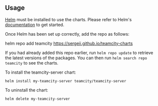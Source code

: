 ## Usage

[Helm](https://helm.sh) must be installed to use the charts.  Please refer to
Helm's [documentation](https://helm.sh/docs) to get started.

Once Helm has been set up correctly, add the repo as follows:

  helm repo add teamcity https://sergeii.github.io/teamcity-charts

If you had already added this repo earlier, run `helm repo update` to retrieve
the latest versions of the packages.  You can then run `helm search repo teamcity` to see the charts.

To install the teamcity-server chart:

    helm install my-teamcity-server teamcity/teamcity-server

To uninstall the chart:

    helm delete my-teamcity-server

